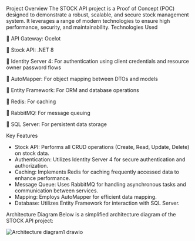 Project Overview
The STOCK API project is a Proof of Concept (POC) designed to demonstrate a robust, scalable, and secure stock management system. It leverages a range of modern technologies to ensure high performance, security, and maintainability.
Technologies Used

	API Gateway: Ocelot

	Stock API: .NET 8

	Identity Server 4: For authentication using client credentials and resource owner password flows

	AutoMapper: For object mapping between DTOs and models

	Entity Framework: For ORM and database operations

	Redis: For caching

	RabbitMQ: For message queuing

	SQL Server: For persistent data storage


Key Features
- Stock API: Performs all CRUD operations (Create, Read, Update, Delete) on stock data.
- Authentication: Utilizes Identity Server 4 for secure authentication and authorization.
- Caching: Implements Redis for caching frequently accessed data to enhance performance.
- Message Queue: Uses RabbitMQ for handling asynchronous tasks and communication between services.
- Mapping: Employs AutoMapper for efficient data mapping.
- Database: Utilizes Entity Framework for interaction with SQL Server.

Architecture Diagram
Below is a simplified architecture diagram of the STOCK API project:



 
![Architecture diagram1 drawio](https://github.com/MuhammadHassam01209/StockManagement/assets/174413713/af9ec2e1-87a9-430a-abbb-6948ca0bb99a)


